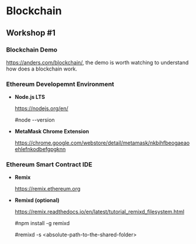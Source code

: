 # Blockchain

## Workshop #1

### Blockchain Demo

https://anders.com/blockchain/, the demo is worth watching to understand how does a blockchain work. 

### Ethereum Developemnt Environment

* **Node.js LTS**

    https://nodejs.org/en/

    #node --version

* **MetaMask Chrome Extension**

    https://chrome.google.com/webstore/detail/metamask/nkbihfbeogaeaoehlefnkodbefgpgknn


### Ethereum Smart Contract IDE

* **Remix**

    https://remix.ethereum.org

* **Remixd (optional)**

    https://remix.readthedocs.io/en/latest/tutorial_remixd_filesystem.html

    #npm install -g remixd

    #remixd -s \<absolute-path-to-the-shared-folder\>